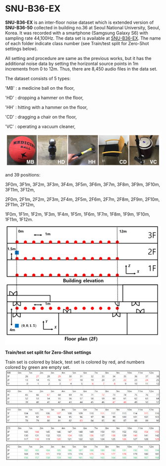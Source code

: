 # SNU-B36-EX
**SNU-B36-EX** is an inter-floor noise dataset which is extended version of **SNU-B36-50** collected in building no.36 at Seoul National University, Seoul, Korea. It was recorded with a smartphone (Samgsung Galaxy S6) with sampling rate 44,100Hz. The data set is available at [SNU-B36-EX](https://drive.google.com/open?id=1uzvEywFV0KmhOq0xWewuNqMPXtE1qAyH). The name of each folder indicate class number (see Train/test split for Zero-Shot settings below).

All setting and procedure are same as the previous works, but it has the additional noise data by setting the horizontal source points in 1m increments from 0 to 12m. Thus, there are 8,450 audio files in the data set.

The dataset consists of 5 types: 

'MB' : a medicine ball on the floor,

'HD' : dropping a hammer on the floor,

'HH' : hitting with a hammer on the floor,

'CD' : dragging a chair on the floor,

'VC' : operating a vacuum cleaner,

![](https://github.com/7tl7qns7ch/SNU-B36-EX/blob/master/figures/noise_type.png)

and 39 positions: 

3F0m, 3F1m, 3F2m, 3F3m, 3F4m, 3F5m, 3F6m, 3F7m, 3F8m, 3F9m, 3F10m, 3F11m, 3F12m,

2F0m, 2F1m, 2F2m, 2F3m, 2F4m, 2F5m, 2F6m, 2F7m, 2F8m, 2F9m, 2F10m, 2F11m, 2F12m,

1F0m, 1F1m, 1F2m, 1F3m, 1F4m, 1F5m, 1F6m, 1F7m, 1F8m, 1F9m, 1F10m, 1F11m, 1F12m.

![](https://github.com/7tl7qns7ch/SNU-B36-EX/blob/master/figures/noise_position.png)



**Train/test set split for Zero-Shot settings**

Train set is colored by black, test set is colored by red, and numbers colored by green are empty set.
![](https://github.com/7tl7qns7ch/SNU-B36-EX/blob/master/figures/data_classes_number.PNG)
